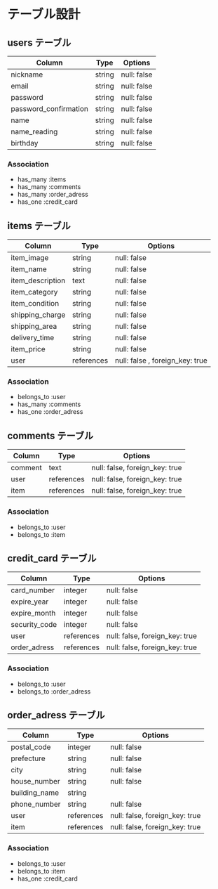 # テーブル設計

## users テーブル

| Column                  | Type   | Options     |
| --------                | ------ | ----------- |
| nickname                | string | null: false |
| email                   | string | null: false |
| password                | string | null: false |
| password_confirmation   | string | null: false |
| name                    | string | null: false |
| name_reading            | string | null: false |
| birthday                | string | null: false |

### Association

- has_many :items
- has_many :comments
- has_many :order_adress
- has_one  :credit_card

## items テーブル

| Column                  | Type        | Options     |
| --------                | ------      | ----------- |
| item_image              | string      | null: false |
| item_name               | string      | null: false |
| item_description        | text        | null: false |
| item_category           | string      | null: false |
| item_condition          | string      | null: false |
| shipping_charge         | string      | null: false |
| shipping_area           | string      | null: false |
| delivery_time           | string      | null: false |
| item_price              | string      | null: false |
| user                    | references  | null: false , foreign_key: true|


### Association

- belongs_to :user
- has_many :comments
- has_one :order_adress

## comments テーブル

| Column          | Type       | Options                        |
| ------          | ---------- | ------------------------------ |
| comment         | text       | null: false, foreign_key: true |
| user            | references | null: false, foreign_key: true |
| item            | references | null: false, foreign_key: true |

### Association

- belongs_to :user
- belongs_to :item

## credit_card テーブル

| Column                  | Type        | Options     |
| --------                | ------      | ----------- |
| card_number             | integer     | null: false |
| expire_year             | integer     | null: false |
| expire_month            | integer     | null: false |
| security_code           | integer     | null: false |
| user                    | references  | null: false, foreign_key: true |
| order_adress            | references  | null: false, foreign_key: true |

### Association

- belongs_to :user
- belongs_to :order_adress

## order_adress テーブル

| Column                  | Type       | Options     |
| --------                | ------     | ----------- |
| postal_code             | integer    | null: false |
| prefecture              | string     | null: false |
| city                    | string     | null: false |
| house_number            | string     | null: false |
| building_name           | string     |
| phone_number            | string     | null: false |
| user                    | references | null: false, foreign_key: true |
| item                    | references | null: false, foreign_key: true |

### Association

- belongs_to :user
- belongs_to :item
- has_one    :credit_card